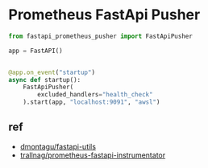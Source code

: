 # Prometheus FastApi Pusher

```python
from fastapi_prometheus_pusher import FastApiPusher

app = FastAPI()


@app.on_event("startup")
async def startup():
    FastApiPusher(
        excluded_handlers="health_check"
    ).start(app, "localhost:9091", "awsl")
```

## ref

- [dmontagu/fastapi-utils](https://github.com/dmontagu/fastapi-utils)
- [trallnag/prometheus-fastapi-instrumentator](https://github.com/trallnag/prometheus-fastapi-instrumentator)
